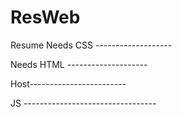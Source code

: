 # ResWeb
Resume
Needs CSS -------------------

Needs HTML --------------------

Host------------------------

JS ---------------------------------


